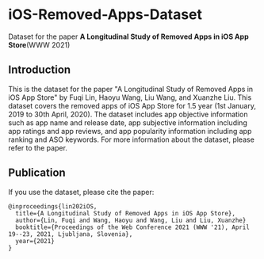 # iOS-Removed-Apps-Dataset

Dataset for the paper **A Longitudinal Study of Removed Apps in iOS App Store**(WWW 2021)

## Introduction

This is the dataset for the paper "A Longitudinal Study of Removed Apps in iOS App Store" by Fuqi Lin, Haoyu Wang, Liu Wang, and Xuanzhe Liu. This dataset covers the removed apps of iOS App Store for 1.5 year (1st January, 2019 to 30th April, 2020). The dataset includes app objective information such as app name and release date, app subjective information including app ratings and app reviews, and app popularity information including app ranking and ASO keywords. For more information about the dataset, please refer to the paper.

## Publication

If you use the dataset, please cite the paper:

```
@inproceedings{lin202iOS,
  title={A Longitudinal Study of Removed Apps in iOS App Store},
  author={Lin, Fuqi and Wang, Haoyu and Wang, Liu and Liu, Xuanzhe}
  booktitle={Proceedings of the Web Conference 2021 (WWW '21), April 19--23, 2021, Ljubljana, Slovenia},
  year={2021}
}
```
